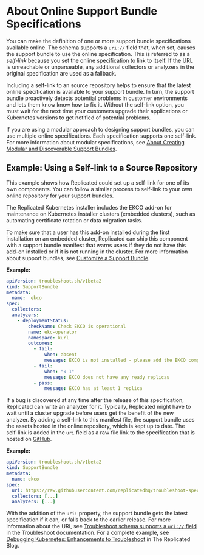 # About Online Support Bundle Specifications

You can make the definition of one or more support bundle specifications available online. The schema supports a `uri://` field that, when set, causes the support bundle to use the online specification. This is referred to as a _self-link_ because you set the online specification to link to itself. If the URL is unreachable or unparseable, any additional collectors or analyzers in the original specification are used as a fallback. 

Including a self-link to an source repository helps to ensure that the latest online specification is available to your support bundle. In turn, the support bundle proactively detects potential problems in customer environments and lets them know know how to fix it. Without the self-link option, you must wait for the next time your customers upgrade their applications or Kubernetes versions to get notified of potential problems.

If you are using a modular approach to designing support bundles, you can use multiple online specifications. Each specification supports one self-link. For more information about modular specifications, see [About Creating Modular and Discoverable Support Bundles](support-modular-support-bundle-specs).

## Example: Using a Self-link to a Source Repository

This example shows how Replicated could set up a self-link for one of its own components. You can follow a similar process to self-link to your own online repository for your support bundles.

The Replicated Kubernetes installer includes the EKCO add-on for maintenance on Kubernetes installer clusters (embedded clusters), such as automating certificate rotation or data migration tasks. 

To make sure that a user has this add-on installed during the first installation on an embedded cluster, Replicated can ship this component with a support bundle manifest that warns users if they do not have this add-on installed or if it is not running in the cluster. For more information about support bundles, see [Customize a Support Bundle](preflight-support-bundle-creating#customize-a-support-bundle).

**Example:**

```yaml
apiVersion: troubleshoot.sh/v1beta2
kind: SupportBundle
metadata:
  name:  ekco
spec:
  collectors:
  analyzers:
    - deploymentStatus:
        checkName: Check EKCO is operational
        name: ekc-operator
        namespace: kurl
        outcomes:
          - fail:
              when: absent
              message: EKCO is not installed - please add the EKCO component to your kURL spec and re-run the installer script
          - fail:
              when: "< 1"
              message: EKCO does not have any ready replicas
          - pass:
              message: EKCO has at least 1 replica
```

If a bug is discovered at any time after the release of this specification, Replicated can write an analyzer for it. Typically, Replicated might have to wait until a cluster upgrade before users get the benefit of the new analyzer. By adding a self-link to this manifest file, the support bundle uses the assets hosted in the online repository, which is kept up to date. The self-link is added in the `uri` field as a raw file link to the specification that is hosted on [GitHub](https://github.com/replicatedhq/troubleshoot-specs/blob/main/in-cluster/ekco.yaml).

**Example:**

```yaml
apiVersion: troubleshoot.sh/v1beta2
kind: SupportBundle
metadata:
  name: ekco
spec:
  uri: https://raw.githubusercontent.com/replicatedhq/troubleshoot-specs/main/in-cluster/ekco.yaml
  collectors: [...]
  analyzers: [...]
```

With the addition of the `uri:` property, the support bundle gets the latest specification if it can, or falls back to the earlier release.  For more information about the URI, see [Troubleshoot schema supports a `uri://` field](https://troubleshoot.sh/docs/support-bundle/supportbundle/#uri) in the Troubleshoot documentation. For a complete example, see [Debugging Kubernetes: Enhancements to Troubleshoot](https://www.replicated.com/blog/debugging-kubernetes-enhancements-to-troubleshoot/#Using-online-specs-for-support-bundles) in The Replicated Blog.
